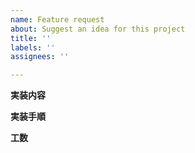 ```yaml
---
name: Feature request
about: Suggest an idea for this project
title: ''
labels: ''
assignees: ''

---
```


**実装内容**

**実装手順**

**工数**
